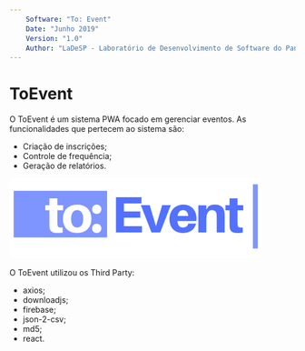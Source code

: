 ```yaml
---
    Software: "To: Event"
    Date: "Junho 2019"
    Version: "1.0"
    Author: "LaDeSP - Laboratório de Desenvolvimento de Software do Pantanal"
---
```


# ToEvent

O ToEvent é um sistema PWA focado em gerenciar eventos. As funcionalidades que pertecem ao sistema são:

* Criação de inscrições;
* Controle de frequência;
* Geração de relatórios.

![Logo do Sistema](https://github.com/LaDeSP/ToEvent/blob/master/public/toEvent.png?raw=true)

O ToEvent utilizou os Third Party: 

* axios;
* downloadjs;
* firebase;
* json-2-csv;
* md5;
* react.
